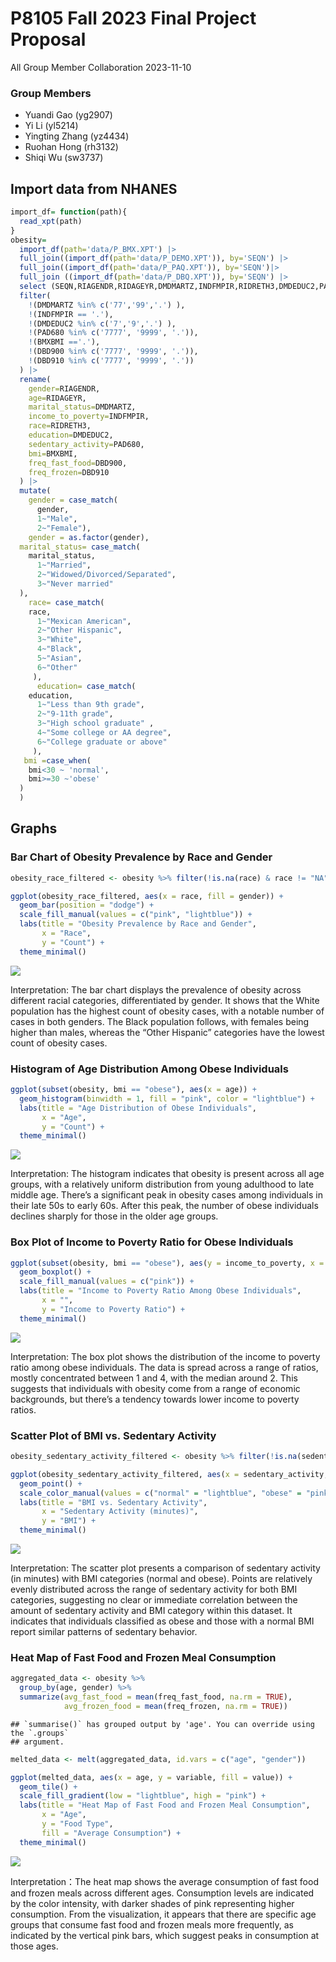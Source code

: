 P8105 Fall 2023 Final Project Proposal
================
All Group Member Collaboration
2023-11-10

### Group Members

- Yuandi Gao (yg2907)
- Yi Li (yl5214)
- Yingting Zhang (yz4434)
- Ruohan Hong (rh3132)
- Shiqi Wu (sw3737)

## Import data from NHANES

``` r
import_df= function(path){
  read_xpt(path)
}
obesity=
  import_df(path='data/P_BMX.XPT') |> 
  full_join((import_df(path='data/P_DEMO.XPT')), by='SEQN') |>
  full_join((import_df(path='data/P_PAQ.XPT')), by='SEQN')|>
  full_join ((import_df(path='data/P_DBQ.XPT')), by='SEQN') |> 
  select (SEQN,RIAGENDR,RIDAGEYR,DMDMARTZ,INDFMPIR,RIDRETH3,DMDEDUC2,PAD680,BMXBMI,DBD900,DBD910) |> 
  filter(
    !(DMDMARTZ %in% c('77','99','.') ),
    !(INDFMPIR == '.'),
    !(DMDEDUC2 %in% c('7','9','.') ),
    !(PAD680 %in% c('7777', '9999', '.')),
    !(BMXBMI =='.'),
    !(DBD900 %in% c('7777', '9999', '.')),
    !(DBD910 %in% c('7777', '9999', '.'))
  ) |> 
  rename(
    gender=RIAGENDR,
    age=RIDAGEYR,
    marital_status=DMDMARTZ,
    income_to_poverty=INDFMPIR,
    race=RIDRETH3,
    education=DMDEDUC2,
    sedentary_activity=PAD680,
    bmi=BMXBMI,
    freq_fast_food=DBD900,
    freq_frozen=DBD910
  ) |> 
  mutate(
    gender = case_match(
      gender,
      1~"Male",
      2~"Female"),
    gender = as.factor(gender),
  marital_status= case_match(
    marital_status,
      1~"Married",
      2~"Widowed/Divorced/Separated",
      3~"Never married"
  ),
    race= case_match(
    race,
      1~"Mexican American",
      2~"Other Hispanic",
      3~"White",
      4~"Black",
      5~"Asian",
      6~"Other"
     ),
      education= case_match(
    education,
      1~"Less than 9th grade",
      2~"9-11th grade",
      3~"High school graduate" ,
      4~"Some college or AA degree",
      6~"College graduate or above"
     ),
   bmi =case_when(
    bmi<30 ~ 'normal',
    bmi>=30 ~'obese'
  )
  )
```

## Graphs

### Bar Chart of Obesity Prevalence by Race and Gender

``` r
obesity_race_filtered <- obesity %>% filter(!is.na(race) & race != "NA")

ggplot(obesity_race_filtered, aes(x = race, fill = gender)) +
  geom_bar(position = "dodge") +
  scale_fill_manual(values = c("pink", "lightblue")) +
  labs(title = "Obesity Prevalence by Race and Gender",
       x = "Race",
       y = "Count") +
  theme_minimal()
```

![](Yi-data-clean_files/figure-gfm/unnamed-chunk-2-1.png)<!-- -->

Interpretation: The bar chart displays the prevalence of obesity across
different racial categories, differentiated by gender. It shows that the
White population has the highest count of obesity cases, with a notable
number of cases in both genders. The Black population follows, with
females being higher than males, whereas the “Other Hispanic” categories
have the lowest count of obesity cases.

### Histogram of Age Distribution Among Obese Individuals

``` r
ggplot(subset(obesity, bmi == "obese"), aes(x = age)) +
  geom_histogram(binwidth = 1, fill = "pink", color = "lightblue") +
  labs(title = "Age Distribution of Obese Individuals",
       x = "Age",
       y = "Count") +
  theme_minimal()
```

![](Yi-data-clean_files/figure-gfm/unnamed-chunk-3-1.png)<!-- -->

Interpretation: The histogram indicates that obesity is present across
all age groups, with a relatively uniform distribution from young
adulthood to late middle age. There’s a significant peak in obesity
cases among individuals in their late 50s to early 60s. After this peak,
the number of obese individuals declines sharply for those in the older
age groups.

### Box Plot of Income to Poverty Ratio for Obese Individuals

``` r
ggplot(subset(obesity, bmi == "obese"), aes(y = income_to_poverty, x = "", fill = bmi)) +
  geom_boxplot() +
  scale_fill_manual(values = c("pink")) +
  labs(title = "Income to Poverty Ratio Among Obese Individuals",
       x = "",
       y = "Income to Poverty Ratio") +
  theme_minimal()
```

![](Yi-data-clean_files/figure-gfm/unnamed-chunk-4-1.png)<!-- -->

Interpretation: The box plot shows the distribution of the income to
poverty ratio among obese individuals. The data is spread across a range
of ratios, mostly concentrated between 1 and 4, with the median around
2. This suggests that individuals with obesity come from a range of
economic backgrounds, but there’s a tendency towards lower income to
poverty ratios.

### Scatter Plot of BMI vs. Sedentary Activity

``` r
obesity_sedentary_activity_filtered <- obesity %>% filter(!is.na(sedentary_activity))

ggplot(obesity_sedentary_activity_filtered, aes(x = sedentary_activity, y = bmi, color = bmi)) +
  geom_point() +
  scale_color_manual(values = c("normal" = "lightblue", "obese" = "pink")) +
  labs(title = "BMI vs. Sedentary Activity",
       x = "Sedentary Activity (minutes)",
       y = "BMI") +
  theme_minimal()
```

![](Yi-data-clean_files/figure-gfm/unnamed-chunk-5-1.png)<!-- -->

Interpretation: The scatter plot presents a comparison of sedentary
activity (in minutes) with BMI categories (normal and obese). Points are
relatively evenly distributed across the range of sedentary activity for
both BMI categories, suggesting no clear or immediate correlation
between the amount of sedentary activity and BMI category within this
dataset. It indicates that individuals classified as obese and those
with a normal BMI report similar patterns of sedentary behavior.

### Heat Map of Fast Food and Frozen Meal Consumption

``` r
aggregated_data <- obesity %>%
  group_by(age, gender) %>%
  summarize(avg_fast_food = mean(freq_fast_food, na.rm = TRUE),
            avg_frozen_food = mean(freq_frozen, na.rm = TRUE))
```

    ## `summarise()` has grouped output by 'age'. You can override using the `.groups`
    ## argument.

``` r
melted_data <- melt(aggregated_data, id.vars = c("age", "gender"))

ggplot(melted_data, aes(x = age, y = variable, fill = value)) +
  geom_tile() +
  scale_fill_gradient(low = "lightblue", high = "pink") +
  labs(title = "Heat Map of Fast Food and Frozen Meal Consumption",
       x = "Age",
       y = "Food Type",
       fill = "Average Consumption") +
  theme_minimal()
```

![](Yi-data-clean_files/figure-gfm/unnamed-chunk-6-1.png)<!-- -->

Interpretation：The heat map shows the average consumption of fast food
and frozen meals across different ages. Consumption levels are indicated
by the color intensity, with darker shades of pink representing higher
consumption. From the visualization, it appears that there are specific
age groups that consume fast food and frozen meals more frequently, as
indicated by the vertical pink bars, which suggest peaks in consumption
at those ages.
